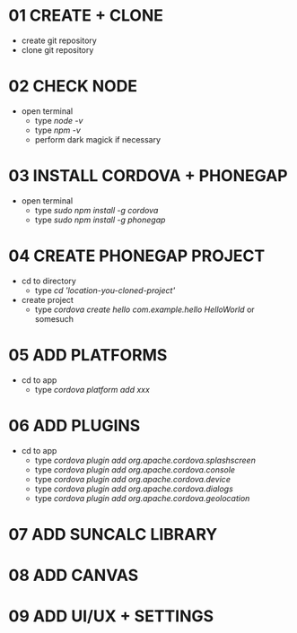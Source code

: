 # 01 CREATE + CLONE

* create git repository
* clone git repository

# 02 CHECK NODE

* open terminal
  * type *node -v*
  * type *npm -v*
  * perform dark magick if necessary

# 03 INSTALL CORDOVA + PHONEGAP

* open terminal
  * type *sudo npm install -g cordova*
  * type *sudo npm install -g phonegap*

# 04 CREATE PHONEGAP PROJECT

* cd to directory
  * type *cd 'location-you-cloned-project'*
* create project
  * type *cordova create hello com.example.hello HelloWorld* or somesuch

# 05 ADD PLATFORMS

* cd to app
  * type *cordova platform add xxx*

# 06 ADD PLUGINS

* cd to app
  * type *cordova plugin add org.apache.cordova.splashscreen*
  * type *cordova plugin add org.apache.cordova.console*
  * type *cordova plugin add org.apache.cordova.device*
  * type *cordova plugin add org.apache.cordova.dialogs*
  * type *cordova plugin add org.apache.cordova.geolocation*

# 07 ADD SUNCALC LIBRARY

# 08 ADD CANVAS

# 09 ADD UI/UX + SETTINGS
